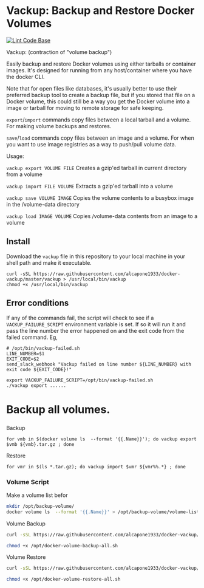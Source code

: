 # Vackup: Backup and Restore Docker Volumes

[![Lint Code Base](https://github.com/BretFisher/docker-vackup/actions/workflows/linter.yml/badge.svg)](https://github.com/BretFisher/docker-vackup/actions/workflows/linter.yml)

Vackup: (contraction of "volume backup")

Easily backup and restore Docker volumes using either tarballs or container images.
It's designed for running from any host/container where you have the docker CLI.

Note that for open files like databases,
it's usually better to use their preferred backup tool to create a backup file,
but if you stored that file on a Docker volume,
this could still be a way you get the Docker volume into a image or tarball
for moving to remote storage for safe keeping.

`export`/`import` commands copy files between a local tarball and a volume.
For making volume backups and restores.

`save`/`load` commands copy files between an image and a volume.
For when you want to use image registries as a way to push/pull volume data.

Usage:

`vackup export VOLUME FILE`
  Creates a gzip'ed tarball in current directory from a volume

`vackup import FILE VOLUME`
  Extracts a gzip'ed tarball into a volume

`vackup save VOLUME IMAGE`
  Copies the volume contents to a busybox image in the /volume-data directory

`vackup load IMAGE VOLUME`
  Copies /volume-data contents from an image to a volume

## Install

Download the `vackup` file in this repository to your local machine in your shell path and make it executable.

```shell
curl -sSL https://raw.githubusercontent.com/alcapone1933/docker-vackup/master/vackup > /usr/local/bin/vackup
chmod +x /usr/local/bin/vackup
```


## Error conditions

If any of the commands fail, the script will check to see if a `VACKUP_FAILURE_SCRIPT`
environment variable is set.  If so it will run it and pass the line number the error
happened on and the exit code from the failed command.  Eg,

```shell
# /opt/bin/vackup-failed.sh
LINE_NUMBER=$1
EXIT_CODE=$2
send_slack_webhook "Vackup failed on line number ${LINE_NUMBER} with exit code ${EXIT_CODE}!"
```

```shell
export VACKUP_FAILURE_SCRIPT=/opt/bin/vackup-failed.sh
./vackup export ......
```

# Backup all volumes.
### 
Backup
```
for vmb in $(docker volume ls  --format '{{.Name}}'); do vackup export $vmb ${vmb}.tar.gz ; done
```
Restore
```
for vmr in $(ls *.tar.gz); do vackup import $vmr ${vmr%%.*} ; done
```

### Volume Script
Make a volume list befor
```bash
mkdir /opt/backup-volume/
docker volume ls  --format '{{.Name}}' > /opt/backup-volume/volume-list.txt
```

Volume Backup
```bash
curl -sSL https://raw.githubusercontent.com/alcapone1933/docker-vackup/master/scripts/docker-volume-backup-all.sh > /opt/docker-volume-backup-all.sh

chmod +x /opt/docker-volume-backup-all.sh
```
Volume Restore
```bash
curl -sSL https://raw.githubusercontent.com/alcapone1933/docker-vackup/master/scripts/docker-volume-restore-all.sh > /opt/docker-volume-restore-all.sh

chmod +x /opt/docker-volume-restore-all.sh
```
